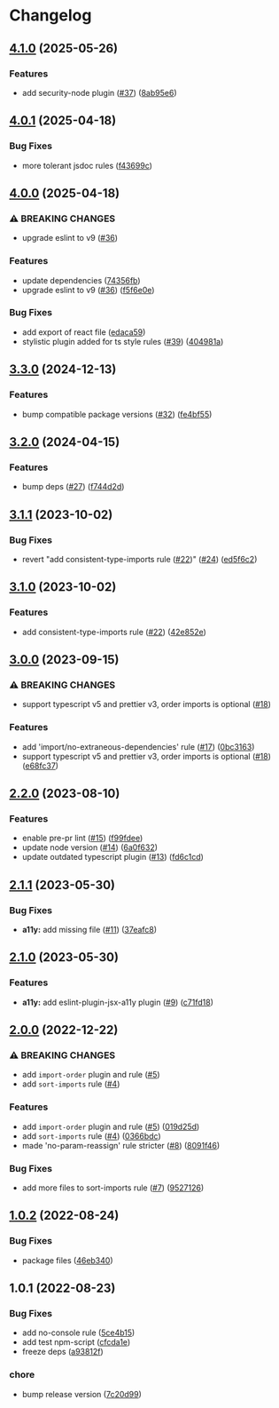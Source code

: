 # Changelog

## [4.1.0](https://github.com/gravity-ui/eslint-config/compare/v4.0.1...v4.1.0) (2025-05-26)


### Features

* add security-node plugin ([#37](https://github.com/gravity-ui/eslint-config/issues/37)) ([8ab95e6](https://github.com/gravity-ui/eslint-config/commit/8ab95e6ac794b56018761ef7f6002ca0536b92a6))

## [4.0.1](https://github.com/gravity-ui/eslint-config/compare/v4.0.0...v4.0.1) (2025-04-18)


### Bug Fixes

* more tolerant jsdoc rules ([f43699c](https://github.com/gravity-ui/eslint-config/commit/f43699cfb34e581d5867652a9d487dc86dcc16fc))

## [4.0.0](https://github.com/gravity-ui/eslint-config/compare/v3.3.0...v4.0.0) (2025-04-18)


### ⚠ BREAKING CHANGES

* upgrade eslint to v9 ([#36](https://github.com/gravity-ui/eslint-config/issues/36))

### Features

* update dependencies ([74356fb](https://github.com/gravity-ui/eslint-config/commit/74356fb60bc5cec95f599a3117d1201c815576d0))
* upgrade eslint to v9 ([#36](https://github.com/gravity-ui/eslint-config/issues/36)) ([f5f6e0e](https://github.com/gravity-ui/eslint-config/commit/f5f6e0e60d976fc5d7ff74af789dbd382b04d524))


### Bug Fixes

* add export of react file ([edaca59](https://github.com/gravity-ui/eslint-config/commit/edaca59c283a3a1558cf10dde1866cc4e0a08017))
* stylistic plugin added for ts style rules ([#39](https://github.com/gravity-ui/eslint-config/issues/39)) ([404981a](https://github.com/gravity-ui/eslint-config/commit/404981aea697c0824a678f6ee238c96c7760102d))

## [3.3.0](https://github.com/gravity-ui/eslint-config/compare/v3.2.0...v3.3.0) (2024-12-13)


### Features

* bump compatible package versions ([#32](https://github.com/gravity-ui/eslint-config/issues/32)) ([fe4bf55](https://github.com/gravity-ui/eslint-config/commit/fe4bf559e11fab1e2fab9a9b87f190ed6e89e3c8))

## [3.2.0](https://github.com/gravity-ui/eslint-config/compare/v3.1.1...v3.2.0) (2024-04-15)


### Features

* bump deps ([#27](https://github.com/gravity-ui/eslint-config/issues/27)) ([f744d2d](https://github.com/gravity-ui/eslint-config/commit/f744d2d17b01b883a3dc82faa5c40cf0ac9f68f8))

## [3.1.1](https://github.com/gravity-ui/eslint-config/compare/v3.1.0...v3.1.1) (2023-10-02)


### Bug Fixes

* revert "add consistent-type-imports rule ([#22](https://github.com/gravity-ui/eslint-config/issues/22))" ([#24](https://github.com/gravity-ui/eslint-config/issues/24)) ([ed5f6c2](https://github.com/gravity-ui/eslint-config/commit/ed5f6c267a5fbcdfdc135260a29240a0da52cc42))

## [3.1.0](https://github.com/gravity-ui/eslint-config/compare/v3.0.0...v3.1.0) (2023-10-02)


### Features

* add consistent-type-imports rule ([#22](https://github.com/gravity-ui/eslint-config/issues/22)) ([42e852e](https://github.com/gravity-ui/eslint-config/commit/42e852ebdb4945d0748dbdac6d9192c8cc1fb296))

## [3.0.0](https://github.com/gravity-ui/eslint-config/compare/v2.2.0...v3.0.0) (2023-09-15)


### ⚠ BREAKING CHANGES

* support typescript v5 and prettier v3, order imports is optional ([#18](https://github.com/gravity-ui/eslint-config/issues/18))

### Features

* add 'import/no-extraneous-dependencies' rule ([#17](https://github.com/gravity-ui/eslint-config/issues/17)) ([0bc3163](https://github.com/gravity-ui/eslint-config/commit/0bc3163569a716ec6294ac60b1a0ab1ee0e1a368))
* support typescript v5 and prettier v3, order imports is optional ([#18](https://github.com/gravity-ui/eslint-config/issues/18)) ([e68fc37](https://github.com/gravity-ui/eslint-config/commit/e68fc370ab1dd49b181c80c3dc68f35ab6f38781))

## [2.2.0](https://github.com/gravity-ui/eslint-config/compare/v2.1.1...v2.2.0) (2023-08-10)


### Features

* enable pre-pr lint ([#15](https://github.com/gravity-ui/eslint-config/issues/15)) ([f99fdee](https://github.com/gravity-ui/eslint-config/commit/f99fdee32f4823803f110ada188fa4d5adb955fd))
* update node version ([#14](https://github.com/gravity-ui/eslint-config/issues/14)) ([6a0f632](https://github.com/gravity-ui/eslint-config/commit/6a0f63223420cbf55a08b4a43ae5c4108bcf7aeb))
* update outdated typescript plugin ([#13](https://github.com/gravity-ui/eslint-config/issues/13)) ([fd6c1cd](https://github.com/gravity-ui/eslint-config/commit/fd6c1cdf7050235ef540bc8f31b112210540c4a3))

## [2.1.1](https://github.com/gravity-ui/eslint-config/compare/v2.1.0...v2.1.1) (2023-05-30)


### Bug Fixes

* **a11y:** add missing file ([#11](https://github.com/gravity-ui/eslint-config/issues/11)) ([37eafc8](https://github.com/gravity-ui/eslint-config/commit/37eafc8f1275656e852d832ce0c4ef933346b003))

## [2.1.0](https://github.com/gravity-ui/eslint-config/compare/v2.0.0...v2.1.0) (2023-05-30)


### Features

* **a11y:** add eslint-plugin-jsx-a11y plugin ([#9](https://github.com/gravity-ui/eslint-config/issues/9)) ([c71fd18](https://github.com/gravity-ui/eslint-config/commit/c71fd18ac618b1450d200821659a751d1f1538a5))

## [2.0.0](https://github.com/gravity-ui/eslint-config/compare/v1.0.2...v2.0.0) (2022-12-22)


### ⚠ BREAKING CHANGES

* add `import-order` plugin and rule ([#5](https://github.com/gravity-ui/eslint-config/issues/5))
* add `sort-imports` rule ([#4](https://github.com/gravity-ui/eslint-config/issues/4))

### Features

* add `import-order` plugin and rule ([#5](https://github.com/gravity-ui/eslint-config/issues/5)) ([019d25d](https://github.com/gravity-ui/eslint-config/commit/019d25d18cf2ad907d917aa65d842c546fa8bb7c))
* add `sort-imports` rule ([#4](https://github.com/gravity-ui/eslint-config/issues/4)) ([0366bdc](https://github.com/gravity-ui/eslint-config/commit/0366bdce1d81f83acb9222f9cbff538883b5bec8))
* made 'no-param-reassign' rule stricter ([#8](https://github.com/gravity-ui/eslint-config/issues/8)) ([8091f46](https://github.com/gravity-ui/eslint-config/commit/8091f46a9aef819fa4907a565ac8571331aa6f73))


### Bug Fixes

* add more files to sort-imports rule ([#7](https://github.com/gravity-ui/eslint-config/issues/7)) ([9527126](https://github.com/gravity-ui/eslint-config/commit/9527126c472b533b5107073c0bcb0a164f9deb9c))

## [1.0.2](https://github.com/gravity-ui/eslint-config/compare/v1.0.1...v1.0.2) (2022-08-24)


### Bug Fixes

* package files ([46eb340](https://github.com/gravity-ui/eslint-config/commit/46eb340661058f9eec269cf7fe16c0c2924b1977))

## 1.0.1 (2022-08-23)


### Bug Fixes

* add no-console rule ([5ce4b15](https://github.com/gravity-ui/eslint-config/commit/5ce4b1530ae00e1876806f0cd0617b433727d2a8))
* add test npm-script ([cfcda1e](https://github.com/gravity-ui/eslint-config/commit/cfcda1e9c45a0eba0c5851edea009aa5297f20e0))
* freeze deps ([a93812f](https://github.com/gravity-ui/eslint-config/commit/a93812ff0b1804365c793d592a68c2d1a63cbb52))


### chore

* bump release version ([7c20d99](https://github.com/gravity-ui/eslint-config/commit/7c20d9942618a9ec4500aefadc95be7473bd74fd))
